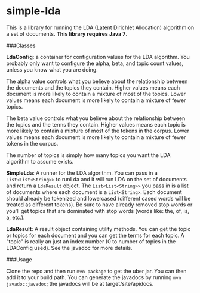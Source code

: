 simple-lda
==========

This is a library for running the LDA (Latent Dirichlet Allocation) algorithm on a set of documents. **This library requires Java 7**.

###Classes

**LdaConfig**: a container for configuration values for the LDA algorithm. You probably only want to configure the alpha, beta, and topic count values, unless you know what you are doing.

The alpha value controls what you believe about the relationship between the documents and the topics they contain. Higher values means each document is more likely to contain a mixture of most of the topics. Lower values means each document is more likely to contain a mixture of fewer topics.

The beta value controls what you believe about the relationship between the topics and the terms they contain. Higher values means each topic is more likely to contain a mixture of most of the tokens in the corpus. Lower values means each document is more likely to contain a mixture of fewer tokens in the corpus.

The number of topics is simply how many topics you want the LDA algorithm to assume exists.

**SimpleLda**: A runner for the LDA algorithm. You can pass in a ```List<List<String>>``` to runLda and it will run LDA on the set of documents and return a ```LdaResult``` object. The ```List<List<String>>``` you pass in is a list of documents where each document is a ```List<String>```. Each document should already be tokenized and lowercased (different cased words will be treated as different tokens). Be sure to have already removed stop words or you'll get topics that are dominated with stop words (words like: the, of, is, a, etc.).

**LdaResult**: A result object containing utility methods. You can get the topic or topics for each document and you can get the terms for each topic. A "topic" is really an just an index number (0 to number of topics in the LDAConfig used). See the javadoc for more details.

###Usage

Clone the repo and then run ```mvn package``` to get the uber jar. You can then add it to your build path. You can generate the javadocs by running ```mvn javadoc:javadoc```; the javadocs will be at target/site/apidocs.


